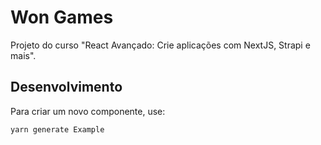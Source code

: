 # Won Games

Projeto do curso "React Avançado: Crie aplicações com NextJS, Strapi e mais".

## Desenvolvimento

Para criar um novo componente, use:
```
yarn generate Example
```

